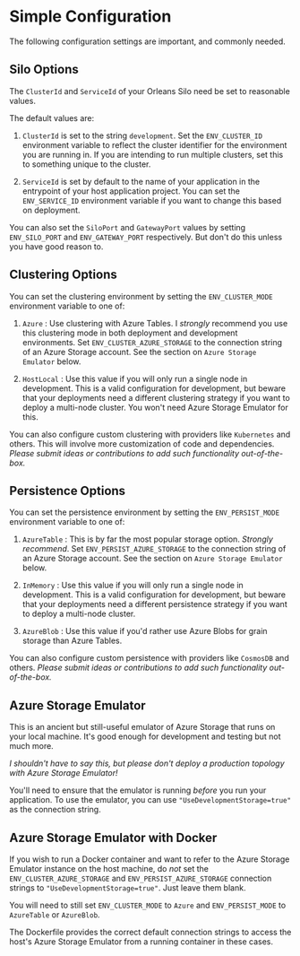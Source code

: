 # Simple Configuration

The following configuration settings are important, and commonly needed.

## Silo Options

The `ClusterId` and `ServiceId` of your Orleans Silo need be set to reasonable values.

The default values are:

1. `ClusterId` is set to the string `development`. Set the `ENV_CLUSTER_ID` environment variable to reflect the cluster identifier for the environment you are running in. If you are intending to run multiple clusters, set this to something unique to the cluster.

1. `ServiceId` is set by default to the name of your application in the entrypoint of your host application project. You can set the `ENV_SERVICE_ID` environment variable if you want to change this based on deployment.

You can also set the `SiloPort` and `GatewayPort` values by setting `ENV_SILO_PORT` and `ENV_GATEWAY_PORT` respectively. But don't do this unless you have good reason to.

## Clustering Options

You can set the clustering environment by setting the `ENV_CLUSTER_MODE` environment variable to one of:
1. `Azure` : Use clustering with Azure Tables. I _strongly_ recommend you use this clustering mode in both deployment and development environments. Set `ENV_CLUSTER_AZURE_STORAGE` to the connection string of an Azure Storage account. See the section on `Azure Storage Emulator` below.

1. `HostLocal` : Use this value if you will only run a single node in development. This is a valid configuration for development, but beware that your deployments need a different clustering strategy if you want to deploy a multi-node cluster. You won't need Azure Storage Emulator for this.

You can also configure custom clustering with providers like `Kubernetes` and others. This will involve more customization of code and dependencies. _Please submit ideas or contributions to add such functionality out-of-the-box._

## Persistence Options
You can set the persistence environment by setting the `ENV_PERSIST_MODE` environment variable to one of:

1. `AzureTable` : This is by far the most popular storage option. _Strongly recommend_. Set `ENV_PERSIST_AZURE_STORAGE` to the connection string of an Azure Storage account. See the section on `Azure Storage Emulator` below.

1. `InMemory` : Use this value if you will only run a single node in development. This is a valid configuration for development, but beware that your deployments need a different persistence strategy if you want to deploy a multi-node cluster.

1. `AzureBlob` : Use this value if you'd rather use Azure Blobs for grain storage than Azure Tables.

You can also configure custom persistence with providers like `CosmosDB` and others. _Please submit ideas or contributions to add such functionality out-of-the-box._

## Azure Storage Emulator

This is an ancient but still-useful emulator of Azure Storage that runs on your local machine. It's good enough for development and testing but not much more.

_I shouldn't have to say this, but please don't deploy a production topology with Azure Storage Emulator!_

You'll need to ensure that the emulator is running *before* you run your application. To use the emulator, you can use `"UseDevelopmentStorage=true"` as the connection string.

## Azure Storage Emulator with Docker 

If you wish to run a Docker container and want to refer to the Azure Storage Emulator instance on the host machine, do _not_ set the `ENV_CLUSTER_AZURE_STORAGE` and `ENV_PERSIST_AZURE_STORAGE` connection strings to `"UseDevelopmentStorage=true"`. Just leave them blank.

You will need to still set `ENV_CLUSTER_MODE` to `Azure` and `ENV_PERSIST_MODE` to `AzureTable` or `AzureBlob`.

The Dockerfile provides the correct default connection strings to access the host's Azure Storage Emulator from a running container in these cases.
